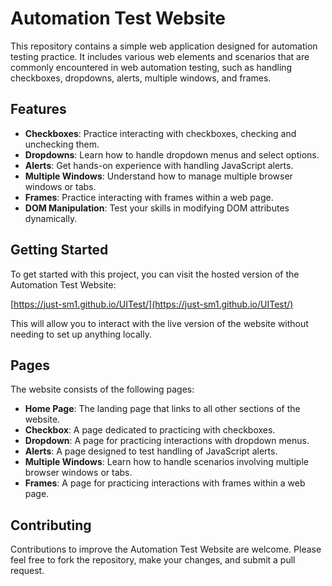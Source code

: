 # Automation Test Website

This repository contains a simple web application designed for automation testing practice. It includes various web elements and scenarios that are commonly encountered in web automation testing, such as handling checkboxes, dropdowns, alerts, multiple windows, and frames.

## Features 

- **Checkboxes**: Practice interacting with checkboxes, checking and unchecking them.
- **Dropdowns**: Learn how to handle dropdown menus and select options.
- **Alerts**: Get hands-on experience with handling JavaScript alerts.
- **Multiple Windows**: Understand how to manage multiple browser windows or tabs.
- **Frames**: Practice interacting with frames within a web page.
- **DOM Manipulation**: Test your skills in modifying DOM attributes dynamically.

## Getting Started

To get started with this project, you can visit the hosted version of the Automation Test Website:

[https://just-sm1.github.io/UITest/](https://just-sm1.github.io/UITest/)

This will allow you to interact with the live version of the website without needing to set up anything locally.

## Pages

The website consists of the following pages:

- **Home Page**: The landing page that links to all other sections of the website.
- **Checkbox**: A page dedicated to practicing with checkboxes.
- **Dropdown**: A page for practicing interactions with dropdown menus.
- **Alerts**: A page designed to test handling of JavaScript alerts.
- **Multiple Windows**: Learn how to handle scenarios involving multiple browser windows or tabs.
- **Frames**: A page for practicing interactions with frames within a web page.

## Contributing

Contributions to improve the Automation Test Website are welcome. Please feel free to fork the repository, make your changes, and submit a pull request.



